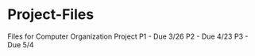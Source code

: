 # Project-Files
Files for Computer Organization Project
 P1 - Due 3/26
 P2 - Due 4/23
 P3 - Due 5/4
